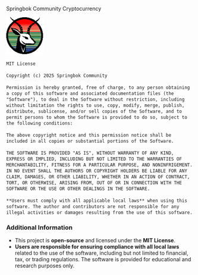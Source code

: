 Springbok Community Cryptocurrency

![image](https://raw.githubusercontent.com/Springbok-Community/Springbok/refs/heads/master/SPRINGBOK.png)



```
MIT License

Copyright (c) 2025 Springbok Community

Permission is hereby granted, free of charge, to any person obtaining a copy of this software and associated documentation files (the "Software"), to deal in the Software without restriction, including without limitation the rights to use, copy, modify, merge, publish, distribute, sublicense, and/or sell copies of the Software, and to permit persons to whom the Software is provided to do so, subject to the following conditions:

The above copyright notice and this permission notice shall be included in all copies or substantial portions of the Software.

THE SOFTWARE IS PROVIDED "AS IS", WITHOUT WARRANTY OF ANY KIND, EXPRESS OR IMPLIED, INCLUDING BUT NOT LIMITED TO THE WARRANTIES OF MERCHANTABILITY, FITNESS FOR A PARTICULAR PURPOSE, AND NONINFRIGEMENT. IN NO EVENT SHALL THE AUTHORS OR COPYRIGHT HOLDERS BE LIABLE FOR ANY CLAIM, DAMAGES, OR OTHER LIABILITY, WHETHER IN AN ACTION OF CONTRACT, TORT, OR OTHERWISE, ARISING FROM, OUT OF OR IN CONNECTION WITH THE SOFTWARE OR THE USE OR OTHER DEALINGS IN THE SOFTWARE.

**Users must comply with all applicable local laws** when using this software. The author and contributors are not responsible for any illegal activities or damages resulting from the use of this software.
```

### Additional Information

- This project is **open-source** and licensed under the **MIT License**.
- **Users are responsible for ensuring compliance with all local laws** related to the use of the software, including but not limited to financial, tax, or trading regulations. The software is provided for educational and research purposes only.

